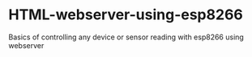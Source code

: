 # HTML-webserver-using-esp8266
Basics of controlling any device or sensor reading with esp8266 using webserver
